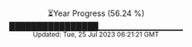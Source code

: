 <p align="center">
⏳Year Progress (56.24 %) <br>
████████████████▁▁▁▁▁▁▁▁▁▁▁▁▁▁ <br>
<sub>Updated: Tue, 25 Jul 2023 06:21:21 GMT</sub>
</p>

